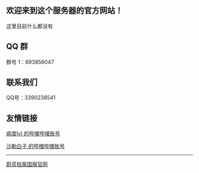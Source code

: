 ## 欢迎来到这个服务器的官方网站！

这里目前什么都没有

## QQ 群

群号 1：693856047

## 联系我们

QQ号：3390238541

## 友情链接

[病度IvI 的哔哩哔哩账号](https://space.bilibili.com/277750003)

[沙勒白子 的哔哩哔哩账号](https://space.bilibili.com/524299938)

---

[蔚蓝档案国服官网](https://bluearchive-cn.com/)

